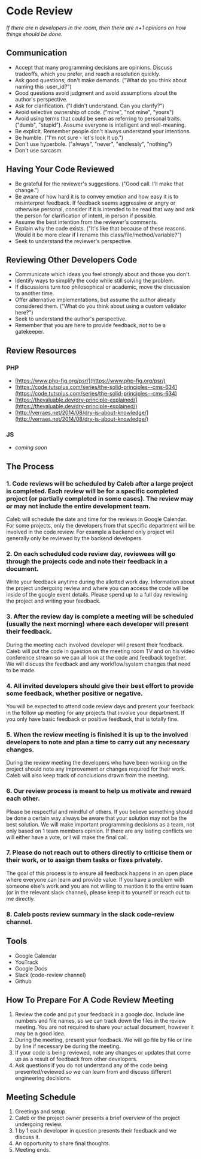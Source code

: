 # Code Review

_If there are n developers in the room, then there are n+1 opinions on how things should be done._

## Communication

- Accept that many programming decisions are opinions. Discuss tradeoffs, which you prefer, and reach a resolution quickly.
- Ask good questions; don't make demands. ("What do you think about naming this :user_id?")
- Good questions avoid judgment and avoid assumptions about the author's perspective.
- Ask for clarification. ("I didn't understand. Can you clarify?")
- Avoid selective ownership of code. ("mine", "not mine", "yours")
- Avoid using terms that could be seen as referring to personal traits. ("dumb", "stupid"). Assume everyone is intelligent and well-meaning.
- Be explicit. Remember people don't always understand your intentions.
- Be humble. ("I'm not sure - let's look it up.")
- Don't use hyperbole. ("always", "never", "endlessly", "nothing")
- Don't use sarcasm.

## Having Your Code Reviewed

- Be grateful for the reviewer's suggestions. ("Good call. I'll make that change.")
- Be aware of how hard it is to convey emotion and how easy it is to misinterpret feedback. If feedback seems aggressive or angry or otherwise personal, consider if it is intended to be read that way and ask the person for clarification of intent, in person if possible.
- Assume the best intention from the reviewer's comments.
- Explain why the code exists. ("It's like that because of these reasons. Would it be more clear if I rename this class/file/method/variable?")
- Seek to understand the reviewer's perspective.

## Reviewing Other Developers Code

- Communicate which ideas you feel strongly about and those you don't.
- Identify ways to simplify the code while still solving the problem.
- If discussions turn too philosophical or academic, move the discussion to another time.
- Offer alternative implementations, but assume the author already considered them. ("What do you think about using a custom validator here?")
- Seek to understand the author's perspective.
- Remember that you are here to provide feedback, not to be a gatekeeper.

## Review Resources

### PHP
- [https://www.php-fig.org/psr/](https://www.php-fig.org/psr/)
- [https://code.tutsplus.com/series/the-solid-principles--cms-634](https://code.tutsplus.com/series/the-solid-principles--cms-634)
- [https://thevaluable.dev/dry-principle-explained/](https://thevaluable.dev/dry-principle-explained/)
- [http://verraes.net/2014/08/dry-is-about-knowledge/](http://verraes.net/2014/08/dry-is-about-knowledge/)

### JS
- _coming soon_

## The Process

### 1. Code reviews will be scheduled by Caleb after a large project is completed. Each review will be for a specific completed project (or partially completed in some cases). The review may or may not include the entire development team.

Caleb will schedule the date and time for the reviews in Google Calendar. For some projects, only the developers from that specific department will be involved in the code review. For example a backend only project will generally only be reviewed by the backend developers.

### 2. On each scheduled code review day, reviewees will go through the projects code and note their feedback in a document.

Write your feedback anytime during the allotted work day. Information about the project undergoing review and where you can access the code will be inside of the google event details. Please spend up to a full day reviewing the project and writing your feedback.

### 3. After the review day is complete a meeting will be scheduled (usually the next morning) where each developer will present their feedback.

During the meeting each involved developer will present their feedback. Caleb will put the code in question on the meeting room TV and on his video conference stream so we can all look at the code and feedback together. We will discuss the feedback and any workflow/system changes that need to be made.

### 4. All invited developers should give their best effort to provide some feedback, whether positive or negative.

You will be expected to attend code review days and present your feedback in the follow up meeting for any projects that involve your department. If you only have basic feedback or positive feedback, that is totally fine.

### 5. When the review meeting is finished it is up to the involved developers to note and plan a time to carry out any necessary changes.

During the review meeting the developers who have been working on the project should note any improvement or changes required for their work. Caleb will also keep track of conclusions drawn from the meeting.

### 6. Our review process is meant to help us motivate and reward each other.

Please be respectful and mindful of others. If you believe something should be done a certain way always be aware that your solution may not be the best solution. We will make important programming decisions as a team, not only based on 1 team members opinion. If there are any lasting conflicts we will either have a vote, or I will make the final call.

### 7. Please do not reach out to others directly to criticise them or their work, or to assign them tasks or fixes privately.

The goal of this process is to ensure all feedback happens in an open place where everyone can learn and provide value. If you have a problem with someone else's work and you are not willing to mention it to the entire team (or in the relevant slack channel), please keep it to yourself or reach out to me directly.

### 8. Caleb posts review summary in the slack code-review channel.

## Tools

- Google Calendar
- YouTrack
- Google Docs
- Slack (code-review channel)
- Github

## How To Prepare For A Code Review Meeting

1. Review the code and put your feedback in a google doc. Include line numbers and file names, so we can track down the files in the review meeting. You are not required to share your actual document, however it may be a good idea.
2. During the meeting, present your feedback. We will go file by file or line by line if necessary be during the meeting.
3. If your code is being reviewed, note any changes or updates that come up as a result of feedback from other developers.
4. Ask questions if you do not understand any of the code being presented/reviewed so we can learn from and discuss different engineering decisions.

## Meeting Schedule

1. Greetings and setup.
2. Caleb or the project owner presents a brief overview of the project undergoing review.
3. 1 by 1 each developer in question presents their feedback and we discuss it.
4. An opportunity to share final thoughts.
5. Meeting ends.